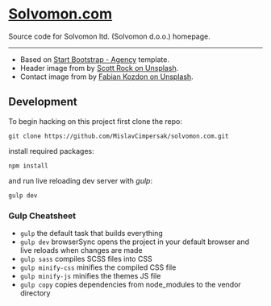 # [Solvomon.com](https://solvomon.com)

Source code for Solvomon ltd. (Solvomon d.o.o.) homepage.

------

- Based on [Start Bootstrap - Agency](https://startbootstrap.com/template-overviews/agency/) template.
- Header image from by [Scott Rock on Unsplash](https://unsplash.com/@scottrockphoto?utm_medium=referral&amp;utm_campaign=photographer-credit&amp;utm_content=solvomon).
- Contact image from by [Fabian Kozdon on Unsplash](https://unsplash.com/photos/5ZeooCGNw3s?utm_source=unsplash&utm_medium=referral&utm_content=solvomon).

## Development

To begin hacking on this project first clone the repo:

```
git clone https://github.com/MislavCimpersak/solvomon.com.git
```

install required packages:

```
npm install
```

and run live reloading dev server with _gulp_:

```
gulp dev
```

### Gulp Cheatsheet

- `gulp` the default task that builds everything
- `gulp dev` browserSync opens the project in your default browser and live reloads when changes are made
- `gulp sass` compiles SCSS files into CSS
- `gulp minify-css` minifies the compiled CSS file
- `gulp minify-js` minifies the themes JS file
- `gulp copy` copies dependencies from node_modules to the vendor directory
